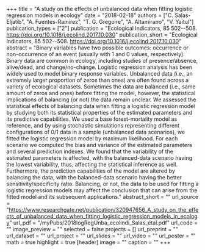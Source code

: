 +++
title = "A study on the effects of unbalanced data when fitting logistic regression models in ecology"
date = "2018-02-18"
authors = ["C. Salas-Eljatib", "A. Fuentes-Ramirez", "T. G. Gregoire", "A. Altamirano", "V. Yaitul"]
publication_types = ["2"]
publication = "Ecological Indicators, 85 502--508. https://doi.org/10.1016/j.ecolind.2017.10.030"
publication_short = "Ecological Indicators, 85 502--508. https://doi.org/10.1016/j.ecolind.2017.10.030"
abstract = "Binary variables have two possible outcomes: occurrence or non-occurrence of an event (usually with 1 and 0 values, respectively). Binary data are common in ecology, including studies of presence/absence, alive/dead, and change/no-change. Logistic regression analysis has been widely used to model binary response variables. Unbalanced data (i.e., an extremely larger proportion of zeros than ones) are often found across a variety of ecological datasets. Sometimes the data are balanced (i.e., same amount of zeros and ones) before fitting the model, however, the statistical implications of balancing (or not) the data remain unclear. We assessed the statistical effects of balancing data when fitting a logistic regression model by studying both its statistical properties of the estimated parameters and its predictive capabilities. We used a base forest-mortality model as reference, and by using stochastic simulations representing different configurations of 0/1 data in a sample (unbalanced data scenarios), we fitted the logistic regression model by maximum likelihood. For each scenario we computed the bias and variance of the estimated parameters and several prediction indexes. We found that the variability of the estimated parameters is affected, with the balanced-data scenario having the lowest variability, thus, affecting the statistical inference as well. Furthermore, the prediction capabilities of the model are altered by balancing the data, with the balanced-data scenario having the better sensitivity/specificity ratio. Balancing, or not, the data to be used for fitting a logistic regression models may affect the conclusion that can arise from the fitted model and its subsequent applications."
abstract_short = ""
url_source = "https://www.researchgate.net/publication/320947656_A_study_on_the_effects_of_unbalanced_data_when_fitting_logistic_regression_models_in_ecology"
url_pdf = "/myPubs/2018logRegUnba_ecolindi_Salas_etal.pdf"
url_code = ""
image_preview = ""
selected = false
projects = []
url_preprint = ""
url_dataset = ""
url_project = ""
url_slides = ""
url_video = ""
url_poster = ""
math = true
highlight = true
[header]
image = ""
caption = ""
+++
